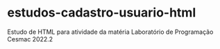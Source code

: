 # estudos-cadastro-usuario-html
Estudo de HTML para atividade da matéria Laboratório de Programação Cesmac 2022.2
